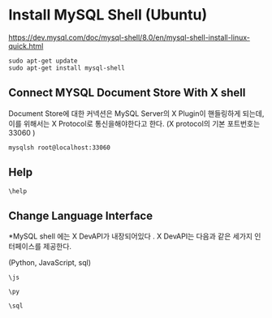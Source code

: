 # Install MySQL Shell (Ubuntu)
https://dev.mysql.com/doc/mysql-shell/8.0/en/mysql-shell-install-linux-quick.html
```
sudo apt-get update
sudo apt-get install mysql-shell
```

## Connect MYSQL Document Store With X shell
Document Store에 대한 커넥션은 MySQL Server의 X Plugin이 핸들링하게 되는데, 이를 위해서는 X Protocol로 통신을해야한다고 한다.
(X protocol의 기본 포트번호는 33060 )

```
mysqlsh root@localhost:33060
```

## Help
```
\help
```

## Change Language Interface
*MySQL shell 에는 X DevAPI가 내장되어있다 . X DevAPI는 다음과 같은 세가지 인터페이스를 제공한다.

(Python, JavaScript, sql)
```
\js

\py

\sql
```
